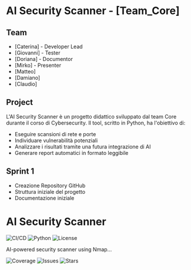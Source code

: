 # AI Security Scanner - [Team_Core]

## Team
- [Caterina] - Developer Lead
- [Giovanni] - Tester 
- [Doriana] - Documentor
- [Mirko] - Presenter
- [Matteo]
- [Damiano]
- [Claudio]

## Project
L'AI Security Scanner è un progetto didattico sviluppato dal team Core durante il  corso di Cybersecurity.
Il tool, scritto in Python, ha l'obiettivo di:
- Eseguire scansioni di rete e porte
- Individuare vulnerabilità potenziali
- Analizzare i risultati tramite una futura integrazione di AI
- Generare report automatici in formato leggibile


## Sprint 1
- Creazione Repository GitHub
- Struttura iniziale del progetto
- Documentazione iniziale

# AI Security Scanner

![CI/CD](https://github.com/Cate0903/AI_Security_Scan_Team_Core/workflows/CI%2FCD%20Pipeline/badge.svg)
![Python](https://img.shields.io/badge/python-3.8%2B-blue)
![License](https://img.shields.io/badge/license-MIT-green)

AI-powered security scanner using Nmap...


![Coverage](https://img.shields.io/codecov/c/github/Cate0903/AI_Security_Scan_Team_Core)
![Issues](https://img.shields.io/github/issues/Cate0903/AI_Security_Scan_Team_Core)
![Stars](https://img.shields.io/github/stars/Cate0903/AI_Security_Scan_Team_Core)

